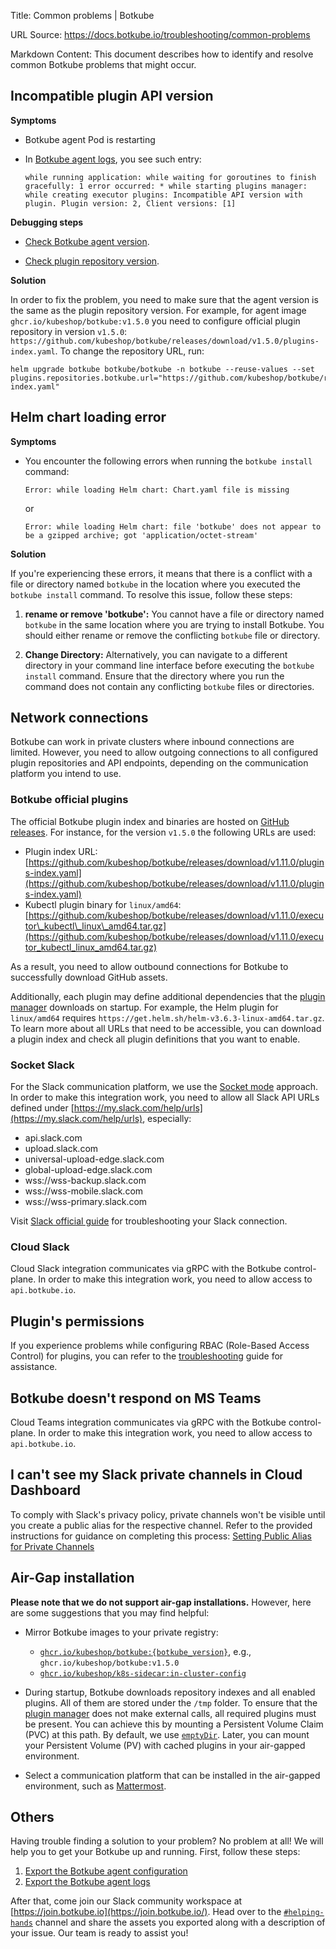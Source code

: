 Title: Common problems | Botkube

URL Source: https://docs.botkube.io/troubleshooting/common-problems

Markdown Content:
This document describes how to identify and resolve common Botkube problems that might occur.

Incompatible plugin API version[​](#incompatible-plugin-api-version "Direct link to Incompatible plugin API version")
---------------------------------------------------------------------------------------------------------------------

**Symptoms**

*   Botkube agent Pod is restarting
    
*   In [Botkube agent logs](https://docs.botkube.io/troubleshooting/diagnostics#agent-logs), you see such entry:
    
        while running application: while waiting for goroutines to finish gracefully: 1 error occurred:	* while starting plugins manager: while creating executor plugins: Incompatible API version with plugin. Plugin version: 2, Client versions: [1]
    

**Debugging steps**

*   [Check Botkube agent version](https://docs.botkube.io/troubleshooting/diagnostics#agent-version).
    
*   [Check plugin repository version](https://docs.botkube.io/troubleshooting/diagnostics#check-configured-plugin-repositories).
    

**Solution**

In order to fix the problem, you need to make sure that the agent version is the same as the plugin repository version. For example, for agent image `ghcr.io/kubeshop/botkube:v1.5.0` you need to configure official plugin repository in version `v1.5.0`: `https://github.com/kubeshop/botkube/releases/download/v1.5.0/plugins-index.yaml`. To change the repository URL, run:

    helm upgrade botkube botkube/botkube -n botkube --reuse-values --set plugins.repositories.botkube.url="https://github.com/kubeshop/botkube/releases/download/v1.5.0/plugins-index.yaml"

Helm chart loading error[​](#helm-chart-loading-error "Direct link to Helm chart loading error")
------------------------------------------------------------------------------------------------

**Symptoms**

*   You encounter the following errors when running the `botkube install` command:
    
        Error: while loading Helm chart: Chart.yaml file is missing
    
    or
    
        Error: while loading Helm chart: file 'botkube' does not appear to be a gzipped archive; got 'application/octet-stream'
    

**Solution**

If you're experiencing these errors, it means that there is a conflict with a file or directory named `botkube` in the location where you executed the `botkube install` command. To resolve this issue, follow these steps:

1.  **rename or remove 'botkube':** You cannot have a file or directory named `botkube` in the same location where you are trying to install Botkube. You should either rename or remove the conflicting `botkube` file or directory.
    
2.  **Change Directory:** Alternatively, you can navigate to a different directory in your command line interface before executing the `botkube install` command. Ensure that the directory where you run the command does not contain any conflicting `botkube` files or directories.
    

Network connections[​](#network-connections "Direct link to Network connections")
---------------------------------------------------------------------------------

Botkube can work in private clusters where inbound connections are limited. However, you need to allow outgoing connections to all configured plugin repositories and API endpoints, depending on the communication platform you intend to use.

### Botkube official plugins[​](#botkube-official-plugins "Direct link to Botkube official plugins")

The official Botkube plugin index and binaries are hosted on [GitHub releases](https://github.com/kubeshop/botkube/releases). For instance, for the version `v1.5.0` the following URLs are used:

*   Plugin index URL: [https://github.com/kubeshop/botkube/releases/download/v1.11.0/plugins-index.yaml](https://github.com/kubeshop/botkube/releases/download/v1.11.0/plugins-index.yaml)
*   Kubectl plugin binary for `linux/amd64`: [https://github.com/kubeshop/botkube/releases/download/v1.11.0/executor\_kubectl\_linux\_amd64.tar.gz](https://github.com/kubeshop/botkube/releases/download/v1.11.0/executor_kubectl_linux_amd64.tar.gz)

As a result, you need to allow outbound connections for Botkube to successfully download GitHub assets.

Additionally, each plugin may define additional dependencies that the [plugin manager](https://docs.botkube.io/architecture/#plugin-manager) downloads on startup. For example, the Helm plugin for `linux/amd64` requires `https://get.helm.sh/helm-v3.6.3-linux-amd64.tar.gz`. To learn more about all URLs that need to be accessible, you can download a plugin index and check all plugin definitions that you want to enable.

### Socket Slack[​](#socket-slack "Direct link to Socket Slack")

For the Slack communication platform, we use the [Socket mode](https://api.slack.com/apis/connections/socket) approach. In order to make this integration work, you need to allow all Slack API URLs defined under [https://my.slack.com/help/urls](https://my.slack.com/help/urls), especially:

*   api.slack.com
*   upload.slack.com
*   universal-upload-edge.slack.com
*   global-upload-edge.slack.com
*   wss://wss-backup.slack.com
*   wss://wss-mobile.slack.com
*   wss://wss-primary.slack.com

Visit [Slack official guide](https://slack.com/help/articles/360001603387-Manage-Slack-connection-issues#network-settings) for troubleshooting your Slack connection.

### Cloud Slack[​](#cloud-slack "Direct link to Cloud Slack")

Cloud Slack integration communicates via gRPC with the Botkube control-plane. In order to make this integration work, you need to allow access to `api.botkube.io`.

Plugin's permissions[​](#plugins-permissions "Direct link to Plugin's permissions")
-----------------------------------------------------------------------------------

If you experience problems while configuring RBAC (Role-Based Access Control) for plugins, you can refer to the [troubleshooting](https://docs.botkube.io/features/rbac#troubleshooting) guide for assistance.

Botkube doesn't respond on MS Teams[​](#botkube-doesnt-respond-on-ms-teams "Direct link to Botkube doesn't respond on MS Teams")
--------------------------------------------------------------------------------------------------------------------------------

Cloud Teams integration communicates via gRPC with the Botkube control-plane. In order to make this integration work, you need to allow access to `api.botkube.io`.

I can't see my Slack private channels in Cloud Dashboard[​](#i-cant-see-my-slack-private-channels-in-cloud-dashboard "Direct link to I can't see my Slack private channels in Cloud Dashboard")
-----------------------------------------------------------------------------------------------------------------------------------------------------------------------------------------------

To comply with Slack's privacy policy, private channels won't be visible until you create a public alias for the respective channel. Refer to the provided instructions for guidance on completing this process: [Setting Public Alias for Private Channels](https://docs.botkube.io/installation/slack/cloud-slack#setting-public-alias-for-private-channels)

Air-Gap installation[​](#air-gap-installation "Direct link to Air-Gap installation")
------------------------------------------------------------------------------------

**Please note that we do not support air-gap installations.** However, here are some suggestions that you may find helpful:

*   Mirror Botkube images to your private registry:
    
    *   [`ghcr.io/kubeshop/botkube:{botkube_version}`](https://github.com/kubeshop/botkube/pkgs/container/botkube), e.g., `ghcr.io/kubeshop/botkube:v1.5.0`
    *   [`ghcr.io/kubeshop/k8s-sidecar:in-cluster-config`](https://github.com/orgs/kubeshop/packages/container/package/k8s-sidecar)
*   During startup, Botkube downloads repository indexes and all enabled plugins. All of them are stored under the `/tmp` folder. To ensure that the [plugin manager](https://docs.botkube.io/architecture/#plugin-manager) does not make external calls, all required plugins must be present. You can achieve this by mounting a Persistent Volume Claim (PVC) at this path. By default, we use [`emptyDir`](https://github.com/kubeshop/botkube/blob/9d0627794078d519987309271b64c94047cd65d9/helm/botkube/templates/deployment.yaml#L176-L177). Later, you can mount your Persistent Volume (PV) with cached plugins in your air-gapped environment.
    
*   Select a communication platform that can be installed in the air-gapped environment, such as [Mattermost](https://docs.botkube.io/installation/mattermost/).
    

Others[​](#others "Direct link to Others")
------------------------------------------

Having trouble finding a solution to your problem? No problem at all! We will help you to get your Botkube up and running. First, follow these steps:

1.  [Export the Botkube agent configuration](https://docs.botkube.io/troubleshooting/diagnostics#agent-configuration)
2.  [Export the Botkube agent logs](https://docs.botkube.io/troubleshooting/diagnostics#agent-logs)

After that, come join our Slack community workspace at [https://join.botkube.io](https://join.botkube.io/). Head over to the [`#helping-hands`](https://slack.com/app_redirect?team=TG7TTBLJ0&channel=helping-hands) channel and share the assets you exported along with a description of your issue. Our team is ready to assist you!
